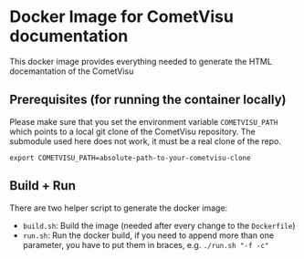 Docker Image for CometVisu documentation
========================================

This docker image provides everything needed to generate the HTML docemantation
of the CometVisu

Prerequisites (for running the container locally)
-------------------------------------------------

Please make sure that you set the environment variable `COMETVISU_PATH`
which points to a local git clone of the CometVisu repository.
The submodule used here does not work, it must be a real clone of the repo.

```
export COMETVISU_PATH=absolute-path-to-your-cometvisu-clone
```

Build + Run
-----------

There are two helper script to generate the docker image:

* `build.sh`: Build the image (needed after every change to the `Dockerfile`)
* `run.sh`: Run the docker build, if you need to append more than one
            parameter, you have to put them in braces, e.g. `./run.sh "-f -c"`